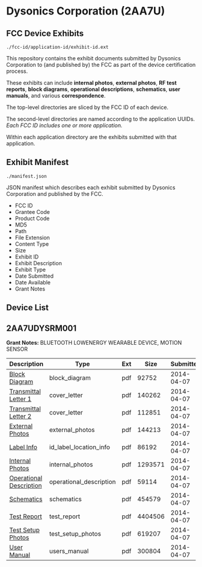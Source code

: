 # Dysonics Corporation (2AA7U)
## FCC Device Exhibits

```
./fcc-id/application-id/exhibit-id.ext
```

This repository contains the exhibit documents submitted by Dysonics Corporation to (and published by) the FCC as part of the device certification process.

These exhibits can include **internal photos**, **external photos**, **RF test reports**, **block diagrams**, **operational descriptions**, **schematics**, **user manuals**, and various **correspondence**.

The top-level directories are sliced by the FCC ID of each device.

The second-level directories are named according to the application UUIDs. *Each FCC ID includes one or more application.*

Within each application directory are the exhibits submitted with that application. 

## Exhibit Manifest

```
./manifest.json
```

JSON manifest which describes each exhibit submitted by Dysonics Corporation and published by the FCC.

- FCC ID
- Grantee Code
- Product Code
- MD5
- Path
- File Extension
- Content Type
- Size
- Exhibit ID
- Exhibit Description
- Exhibit Type
- Date Submitted
- Date Available
- Grant Notes

## Device List
## 2AA7UDYSRM001
**Grant Notes:** BLUETOOTH LOWENERGY WEARABLE DEVICE, MOTION SENSOR

| Description | Type | Ext | Size | Submitted | Available |
| ----------- | ---- | --- | ---- | --------- | --------- |
| [Block Diagram](2AA7UDYSRM001/6b359a5f8007e0c8363a83929074fc09/2235376.pdf) | block_diagram | pdf | 92752 | 2014-04-07 | 2014-04-07 |
| [Transmittal Letter 1](2AA7UDYSRM001/6b359a5f8007e0c8363a83929074fc09/2235383.pdf) | cover_letter | pdf | 140262 | 2014-04-07 | 2014-04-07 |
| [Transmittal Letter 2](2AA7UDYSRM001/6b359a5f8007e0c8363a83929074fc09/2235384.pdf) | cover_letter | pdf | 112851 | 2014-04-07 | 2014-04-07 |
| [External Photos](2AA7UDYSRM001/6b359a5f8007e0c8363a83929074fc09/2235377.pdf) | external_photos | pdf | 144213 | 2014-04-07 | 2014-04-07 |
| [Label Info](2AA7UDYSRM001/6b359a5f8007e0c8363a83929074fc09/2235379.pdf) | id_label_location_info | pdf | 86192 | 2014-04-07 | 2014-04-07 |
| [Internal Photos](2AA7UDYSRM001/6b359a5f8007e0c8363a83929074fc09/2235378.pdf) | internal_photos | pdf | 1293571 | 2014-04-07 | 2014-04-07 |
| [Operational Description](2AA7UDYSRM001/6b359a5f8007e0c8363a83929074fc09/2235380.pdf) | operational_description | pdf | 59114 | 2014-04-07 | 2014-04-07 |
| [Schematics](2AA7UDYSRM001/6b359a5f8007e0c8363a83929074fc09/2235381.pdf) | schematics | pdf | 454579 | 2014-04-07 | 2014-04-07 |
| [Test Report](2AA7UDYSRM001/6b359a5f8007e0c8363a83929074fc09/2235382.pdf) | test_report | pdf | 4404506 | 2014-04-07 | 2014-04-07 |
| [Test Setup Photos](2AA7UDYSRM001/6b359a5f8007e0c8363a83929074fc09/2235385.pdf) | test_setup_photos | pdf | 619207 | 2014-04-07 | 2014-04-07 |
| [User Manual](2AA7UDYSRM001/6b359a5f8007e0c8363a83929074fc09/2235386.pdf) | users_manual | pdf | 300804 | 2014-04-07 | 2014-04-07 |
